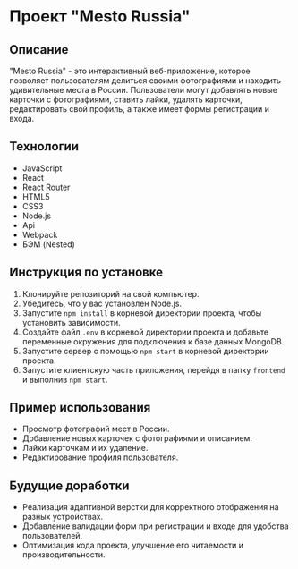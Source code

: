 # Проект "Mesto Russia"

## Описание
"Mesto Russia" - это интерактивный веб-приложение, которое позволяет пользователям делиться своими фотографиями и находить удивительные места в России. Пользователи могут добавлять новые карточки с фотографиями, ставить лайки, удалять карточки, редактировать свой профиль, а также имеет формы регистрации и входа.

## Технологии
- JavaScript
- React
- React Router
- HTML5
- CSS3
- Node.js
- Api
- Webpack
- БЭМ (Nested)

## Инструкция по установке
1. Клонируйте репозиторий на свой компьютер.
2. Убедитесь, что у вас установлен Node.js.
3. Запустите `npm install` в корневой директории проекта, чтобы установить зависимости.
4. Создайте файл `.env` в корневой директории проекта и добавьте переменные окружения для подключения к базе данных MongoDB.
5. Запустите сервер с помощью `npm start` в корневой директории проекта.
6. Запустите клиентскую часть приложения, перейдя в папку `frontend` и выполнив `npm start`.

## Пример использования
- Просмотр фотографий мест в России.
- Добавление новых карточек с фотографиями и описанием.
- Лайки карточкам и их удаление.
- Редактирование профиля пользователя.

## Будущие доработки

- Реализация адаптивной верстки для корректного отображения на разных устройствах.
- Добавление валидации форм при регистрации и входе для удобства пользователей.
- Оптимизация кода проекта, улучшение его читаемости и производительности.

